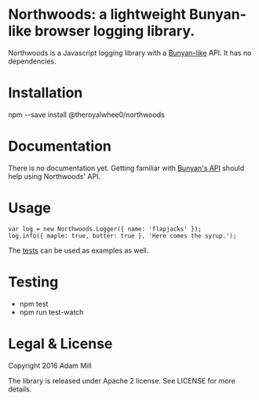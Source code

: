 # Northwoods: a lightweight Bunyan-like browser logging library.
Northwoods is a Javascript logging library with a [Bunyan-like](https://github.com/trentm/node-bunyan) API. It has no dependencies.

# Installation
npm --save install @theroyalwhee0/northwoods

# Documentation
There is no documentation yet. Getting familiar with [Bunyan's API](https://github.com/trentm/node-bunyan#introduction) should help using Northwoods' API.

# Usage
```
var log = new Northwoods.Logger({ name: 'flapjacks' });
log.info({ maple: true, butter: true }, 'Here comes the syrup.');
```
The [tests](https://github.com/theroyalwhee0/northwoods/tree/master/test) can be used as examples as well.

# Testing
- npm test
- npm run test-watch

# Legal & License
Copyright 2016 Adam Mill

The library is released under Apache 2 license.  See LICENSE for more details.
